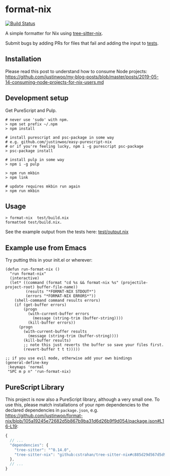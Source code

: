 # format-nix

[![Build Status](https://travis-ci.com/justinwoo/format-nix.svg?branch=master)](https://travis-ci.com/justinwoo/format-nix)

A simple formatter for Nix using [tree-sitter-nix](https://github.com/cstrahan/tree-sitter-nix).

Submit bugs by adding PRs for files that fail and adding the input to [tests](test/Main.purs).

## Installation

Please read this post to understand how to consume Node projects: <https://github.com/justinwoo/my-blog-posts/blob/master/posts/2019-05-14-consuming-node-projects-for-nix-users.md>

## Development setup

Get PureScript and Pulp.

```
# never use 'sudo' with npm.
> npm set prefix ~/.npm
> npm install

# install purescript and psc-package in some way
# e.g. github.com/justinwoo/easy-purescript-nix
# or if you're feeling lucky, npm i -g purescript psc-package
> psc-package install

# install pulp in some way
> npm i -g pulp

> npm run mkbin
> npm link

# update requires mkbin run again
> npm run mkbin
```

## Usage

```
> format-nix  test/build.nix
formatted test/build.nix.
```

See the example output from the tests here: [test/output.nix](test/output.nix)

## Example use from Emacs

Try putting this in your init.el or wherever:

```elisp
(defun run-format-nix ()
  "run format-nix"
  (interactive)
  (let* ((command (format "cd %s && format-nix %s" (projectile-project-root) buffer-file-name))
         (results "*FORMAT-NIX STDOUT*")
         (errors "*FORMAT-NIX ERRORS*"))
    (shell-command command results errors)
    (if (get-buffer errors)
        (progn
          (with-current-buffer errors
            (message (string-trim (buffer-string))))
          (kill-buffer errors))
      (progn
        (with-current-buffer results
          (message (string-trim (buffer-string))))
        (kill-buffer results)
        ;; note this just reverts the buffer so save your files first.
        (revert-buffer t t t)))))

;; if you use evil mode, otherwise add your own bindings
(general-define-key
 :keymaps 'normal
 "SPC m p n" 'run-format-nix)
```

## PureScript Library

This project is now also a PureScript library, although a very small one. To use this, please match installations of your npm dependencies to the declared dependencies in `package.json`, e.g. <https://github.com/justinwoo/format-nix/blob/105a19245e72682d5b867b9ba31d6d26b9f9d054/package.json#L16-L19>:

```js
{
  // ...
  "dependencies": {
    "tree-sitter": "^0.14.0",
    "tree-sitter-nix": "github:cstrahan/tree-sitter-nix#c885d29d567d5d99c0774da7ee20a575a0b733f4"
  },
  // ...
}
```

